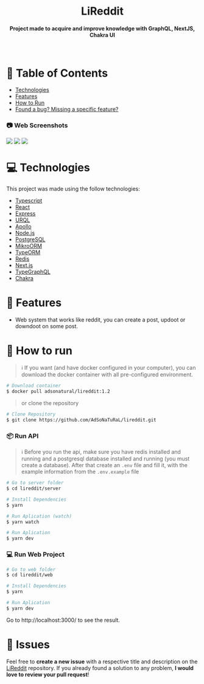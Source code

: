 <div align="center">
   <h1>LiReddit</h1>
   <h4>Project made to acquire and improve knowledge with GraphQL, NextJS, Chakra UI</h4>
</div>

<br/>

# 🧾 Table of Contents

* [Technologies](#computer-technologies)
* [Features](#rocket-features)
* [How to Run](#construction_worker-how-to-run)
* [Found a bug? Missing a specific feature?](#bug-issues)

### :camera: Web Screenshots

<div aling="center">
  <img src="https://user-images.githubusercontent.com/26275918/100002550-07f16580-2dc5-11eb-9341-a9791e4bcfbd.png">
  <img src="https://user-images.githubusercontent.com/26275918/100002556-09229280-2dc5-11eb-8d97-b1737af8b37e.png">
  <img src="https://user-images.githubusercontent.com/26275918/100002557-0a53bf80-2dc5-11eb-9a25-454dd02b8c3b.png">
</div>

# :computer: Technologies
This project was made using the follow technologies:

* [Typescript](https://www.typescriptlang.org/)      
* [React](https://reactjs.org/)      
* [Express](https://expressjs.com/)       
* [URQL](https://formidable.com/open-source/urql/)       
* [Apollo](https://www.apollographql.com/docs/)       
* [Node.js](https://nodejs.org/en/)       
* [PostgreSQL](https://www.postgresql.org/)       
* [MikroORM](https://mikro-orm.io/)       
* [TypeORM](https://typeorm.io/#/)       
* [Redis](https://redis.io/)       
* [Next.js](https://nextjs.org/)       
* [TypeGraphQL](https://typegraphql.com/)       
* [Chakra](https://chakra-ui.com/)

# :rocket: Features

* Web system that works like reddit, you can create a post, updoot or downdoot on some post.

# :construction_worker: How to run
> :information_source: If you want (and have docker configured in your computer), you can download the docker container with all pre-configured environment.
```bash
# Download container
$ docker pull adsonatural/lireddit:1.2
```
> or clone the repository
```bash
# Clone Repository
$ git clone https://github.com/AdSoNaTuRaL/lireddit.git
```
### 📦 Run API
> ℹ️  Before you run the api, make sure you have redis installed and running and a postgresql database installed and running (you must create a database). After that create an `.env` file and fill it, with the example information from the `.env.example` file
```bash
# Go to server folder
$ cd lireddit/server

# Install Dependencies
$ yarn

# Run Aplication (watch)
$ yarn watch

# Run Aplication
$ yarn dev
```
### 💻 Run Web Project

```bash
# Go to web folder
$ cd lireddit/web

# Install Dependencies
$ yarn

# Run Aplication
$ yarn dev
```
Go to http://localhost:3000/ to see the result.

# :bug: Issues

Feel free to **create a new issue** with a respective title and description on the [LiReddit](https://github.com/AdSoNaTuRaL/lireddit/issues) repository. If you already found a solution to any problem, **I would love to review your pull request**!

